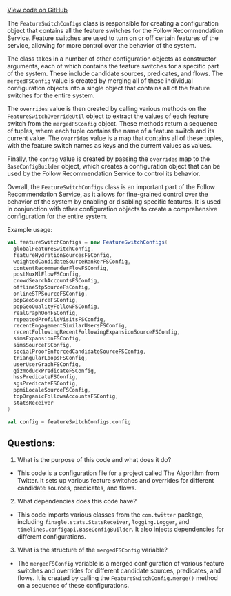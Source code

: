 [View code on GitHub](https://github.com/misbahsy/the-algorithm/follow-recommendations-service/server/src/main/scala/com/twitter/follow_recommendations/configapi/FeatureSwitchConfigs.scala)

The `FeatureSwitchConfigs` class is responsible for creating a configuration object that contains all the feature switches for the Follow Recommendation Service. Feature switches are used to turn on or off certain features of the service, allowing for more control over the behavior of the system. 

The class takes in a number of other configuration objects as constructor arguments, each of which contains the feature switches for a specific part of the system. These include candidate sources, predicates, and flows. The `mergedFSConfig` value is created by merging all of these individual configuration objects into a single object that contains all of the feature switches for the entire system.

The `overrides` value is then created by calling various methods on the `FeatureSwitchOverrideUtil` object to extract the values of each feature switch from the `mergedFSConfig` object. These methods return a sequence of tuples, where each tuple contains the name of a feature switch and its current value. The `overrides` value is a map that contains all of these tuples, with the feature switch names as keys and the current values as values.

Finally, the `config` value is created by passing the `overrides` map to the `BaseConfigBuilder` object, which creates a configuration object that can be used by the Follow Recommendation Service to control its behavior.

Overall, the `FeatureSwitchConfigs` class is an important part of the Follow Recommendation Service, as it allows for fine-grained control over the behavior of the system by enabling or disabling specific features. It is used in conjunction with other configuration objects to create a comprehensive configuration for the entire system. 

Example usage:

```scala
val featureSwitchConfigs = new FeatureSwitchConfigs(
  globalFeatureSwitchConfig,
  featureHydrationSourcesFSConfig,
  weightedCandidateSourceRankerFSConfig,
  contentRecommenderFlowFSConfig,
  postNuxMlFlowFSConfig,
  crowdSearchAccountsFSConfig,
  offlineStpSourceFsConfig,
  onlineSTPSourceFSConfig,
  popGeoSourceFSConfig,
  popGeoQualityFollowFSConfig,
  realGraphOonFSConfig,
  repeatedProfileVisitsFSConfig,
  recentEngagementSimilarUsersFSConfig,
  recentFollowingRecentFollowingExpansionSourceFSConfig,
  simsExpansionFSConfig,
  simsSourceFSConfig,
  socialProofEnforcedCandidateSourceFSConfig,
  triangularLoopsFSConfig,
  userUserGraphFSConfig,
  gizmoduckPredicateFSConfig,
  hssPredicateFSConfig,
  sgsPredicateFSConfig,
  ppmiLocaleSourceFSConfig,
  topOrganicFollowsAccountsFSConfig,
  statsReceiver
)

val config = featureSwitchConfigs.config
```
## Questions: 
 1. What is the purpose of this code and what does it do?
- This code is a configuration file for a project called The Algorithm from Twitter. It sets up various feature switches and overrides for different candidate sources, predicates, and flows.

2. What dependencies does this code have?
- This code imports various classes from the `com.twitter` package, including `finagle.stats.StatsReceiver`, `logging.Logger`, and `timelines.configapi.BaseConfigBuilder`. It also injects dependencies for different configurations.

3. What is the structure of the `mergedFSConfig` variable?
- The `mergedFSConfig` variable is a merged configuration of various feature switches and overrides for different candidate sources, predicates, and flows. It is created by calling the `FeatureSwitchConfig.merge()` method on a sequence of these configurations.